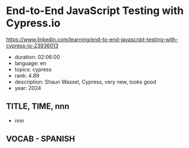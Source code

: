 # End-to-End JavaScript Testing with Cypress.io

https://www.linkedin.com/learning/end-to-end-javascript-testing-with-cypress-io-23936013

- duration: 02:06:00
- language: en
- topics: cypress
- rank: 4.89
- description: Shaun Wassel, Cypress, very new, looks good
- year: 2024

## TITLE, TIME, nnn

- nnn

## VOCAB - SPANISH

```
```
